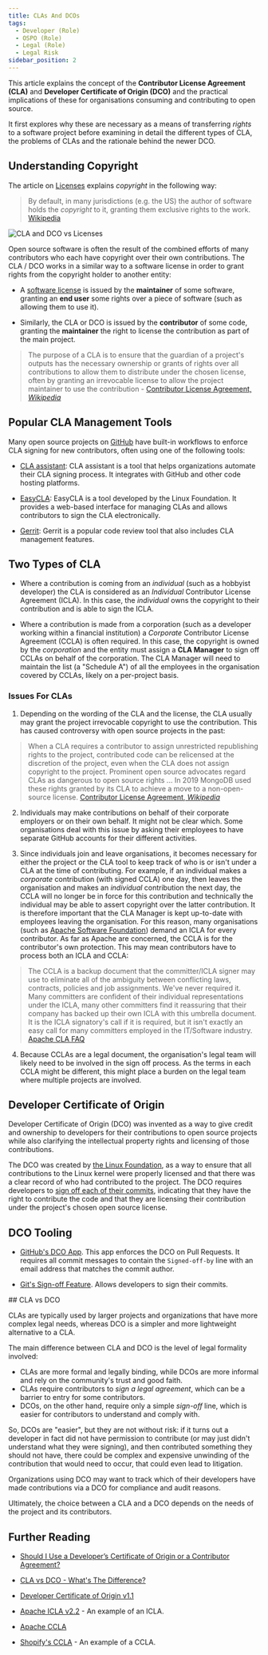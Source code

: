 ```yaml
---
title: CLAs And DCOs
tags: 
  - Developer (Role)
  - OSPO (Role)
  - Legal (Role)
  - Legal Risk
sidebar_position: 2
---
```


This article explains the concept of the **Contributor License Agreement (CLA)** and **Developer Certificate of Origin (DCO)** and the practical implications of these for organisations consuming and contributing to open source.

It first explores why these are necessary as a means of transferring _rights_ to a software project before examining in detail the different types of CLA, the problems of CLAs and the rationale behind the newer DCO.

## Understanding Copyright

The article on [Licenses](Licenses) explains _copyright_ in the following way:

> By default, in many jurisdictions (e.g. the US) the author of software holds the _copyright_ to it, granting them exclusive rights to the work. [Wikipedia](https://en.wikipedia.org/wiki/Copyright)

![CLA and DCO vs Licenses](/img/bok/cla-dco.png)

Open source software is often the result of the combined efforts of many contributors who each have copyright over their own contributions.  The CLA / DCO works in a similar way to a software license in order to grant rights from the copyright holder to another entity:

- A [software license](Licenses) is issued by the **maintainer** of some software, granting an **end user** some rights over a piece of software (such as allowing them to use it).

- Similarly, the CLA or DCO is issued by the **contributor** of some code, granting the **maintainer** the right to license the contribution as part of the main project.

> The purpose of a CLA is to ensure that the guardian of a project's outputs has the necessary ownership or grants of rights over all contributions to allow them to distribute under the chosen license, often by granting an irrevocable license to allow the project maintainer to use the contribution - [Contributor License Agreement, _Wikipedia_](https://en.wikipedia.org/wiki/Contributor_License_Agreement)

## Popular CLA Management Tools

Many open source projects on [GitHub](https://github.com) have built-in workflows to enforce CLA signing for new contributors, often using one of the following tools:

- [CLA assistant](https://cla-assistant.io): CLA assistant is a tool that helps organizations automate their CLA signing process. It integrates with GitHub and other code hosting platforms.

- [EasyCLA](https://easycla.lfx.linuxfoundation.org): EasyCLA is a tool developed by the Linux Foundation. It provides a web-based interface for managing CLAs and allows contributors to sign the CLA electronically.

- [Gerrit](https://www.gerritcodereview.com): Gerrit is a popular code review tool that also includes CLA management features. 

## Two Types of CLA

- Where a contribution is coming from an _individual_ (such as a hobbyist developer) the CLA is considered as an _Individual_ Contributor License Agreement (ICLA).  In this case, the _individual_ owns the copyright to their contribution and is able to sign the ICLA.

- Where a contribution is made from a corporation (such as a developer working within a financial institution) a _Corporate_ Contributor License Agreement (CCLA) is often required.  In this case, the copyright is owned by the _corporation_ and the entity must assign a **CLA Manager** to sign off CCLAs on behalf of the corporation.  The CLA Manager will need to maintain the list (a "Schedule A") of all the employees in the organisation covered by CCLAs, likely on a per-project basis.

### Issues For CLAs

1.  Depending on the wording of the CLA and the license, the CLA usually may grant the project irrevocable copyright to use the contribution.  This has caused controversy with open source projects in the past:

> When a CLA requires a contributor to assign unrestricted republishing rights to the project, contributed code can be relicensed at the discretion of the project, even when the CLA does not assign copyright to the project. Prominent open source advocates regard CLAs as dangerous to open source rights ... In 2019 MongoDB used these rights granted by its CLA to achieve a move to a non-open-source license.  [Contributor License Agreement, _Wikipedia_](https://en.wikipedia.org/wiki/Contributor_License_Agreement#Relicensing_controversy)  

2.  Individuals may make contributions on behalf of their corporate employers or on their own behalf.  It might not be clear which.   Some organisations deal with this issue by asking their employees to have separate GitHub accounts for their different activities.

3.  Since individuals join and leave organisations, it becomes necessary for either the project or the CLA tool to keep track of who is or isn't under a CLA at the time of contributing.  For example, if an individual makes a _corporate_ contribution (with signed CCLA) one day, then leaves the organisation and makes an _individual_ contribution the next day, the CCLA will no longer be in force for this contribution and technically the individual may be able to assert copyright over the latter contribution.  It is therefore important that the CLA Manager is kept up-to-date with employees leaving the organisation.  For this reason, many organisations (such as [Apache Software Foundation](https://www.apache.org)) demand an ICLA for every contributor.  As far as Apache are concerned, the CCLA is for the contributor's own protection.  This may mean contributors have to process both an ICLA and CCLA:

> The CCLA is a backup document that the committer/ICLA signer may use to eliminate all of the ambiguity between conflicting laws, contracts, policies and job assignments. We've never required it. Many committers are confident of their individual representations under the ICLA, many other committers find it reassuring that their company has backed up their own ICLA with this umbrella document.  It is the ICLA signatory's call if it is required, but it isn't exactly an easy call for many committers employed in the IT/Software industry. [Apache CLA FAQ](https://www.apache.org/licenses/cla-faq.html)

4.  Because CCLAs are a legal document, the organisation's legal team will likely need to be involved in the sign off process.  As the terms in each CCLA might be different, this might place a burden on the legal team where multiple projects are involved.

## Developer Certificate of Origin

Developer Certificate of Origin (DCO) was invented as a way to give credit and ownership to developers for their contributions to open source projects while also clarifying the intellectual property rights and licensing of those contributions.

The DCO was created by [the Linux Foundation](https://linuxfoundation.org), as a way to ensure that all contributions to the Linux kernel were properly licensed and that there was a clear record of who had contributed to the project. The DCO requires developers to [sign off each of their commits](https://developercertificate.org), indicating that they have the right to contribute the code and that they are licensing their contribution under the project's chosen open source license.

## DCO Tooling

 - [GitHub's DCO App](https://github.com/apps/dco). This app enforces the DCO on Pull Requests. It requires all commit messages to contain the `Signed-off-by` line with an email address that matches the commit author.
 
 - [Git's Sign-off Feature](https://git-scm.com/docs/git-commit#Documentation/git-commit.txt---signoff). Allows developers to sign their commits.
 
## CLA vs DCO

CLAs are typically used by larger projects and organizations that have more complex legal needs, whereas DCO is a simpler and more lightweight alternative to a CLA. 

The main difference between CLA and DCO is the level of legal formality involved:

- CLAs are more formal and legally binding, while DCOs are more informal and rely on the community's trust and good faith. 
- CLAs require contributors to _sign a legal agreement_, which can be a barrier to entry for some contributors. 
- DCOs, on the other hand, require only a simple _sign-off_ line, which is easier for contributors to understand and comply with. 

So, DCOs are "easier", but they are not without risk: if it turns out a developer in fact did not have permission to contribute (or may just didn't understand what they were signing), and then contributed something they should not have, there could be complex and expensive unwinding of the contribution that would need to occur, that could even lead to litigation. 

Organizations using DCO may want to track which of their developers have made contributions via a DCO for compliance and audit reasons.

Ultimately, the choice between a CLA and a DCO depends on the needs of the project and its contributors. 

## Further Reading

- [Should I Use a Developer’s Certificate of Origin or a Contributor Agreement?](https://www.linkedin.com/pulse/should-i-use-developers-certificate-origin-agreement-vershov-downing/)

- [CLA vs DCO - What's The Difference?](https://opensource.com/article/18/3/cla-vs-dco-whats-difference)

- [Developer Certificate of Origin v1.1](https://developercertificate.org)

- [Apache ICLA v2.2](https://www.apache.org/licenses/icla.pdf) - An example of an ICLA.

- [Apache CCLA](https://www.apache.org/licenses/cla-corporate.txt)

- [Shopify's CCLA](https://cla.shopify.com/corporate-cla) - An example of a CCLA.

